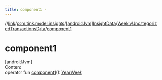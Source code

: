 ```yaml
---
title: component1 -
---
```

//[link](../../../index.md)/[com.tink.model.insights](../../index.md)/[[androidJvm]InsightData](../index.md)/[WeeklyUncategorizedTransactionsData](index.md)/[component1](component1.md)



# component1  
[androidJvm]  
Content  
operator fun [component1](component1.md)(): [YearWeek](../../../com.tink.model.time/[android-jvm]-year-week/index.md)  



